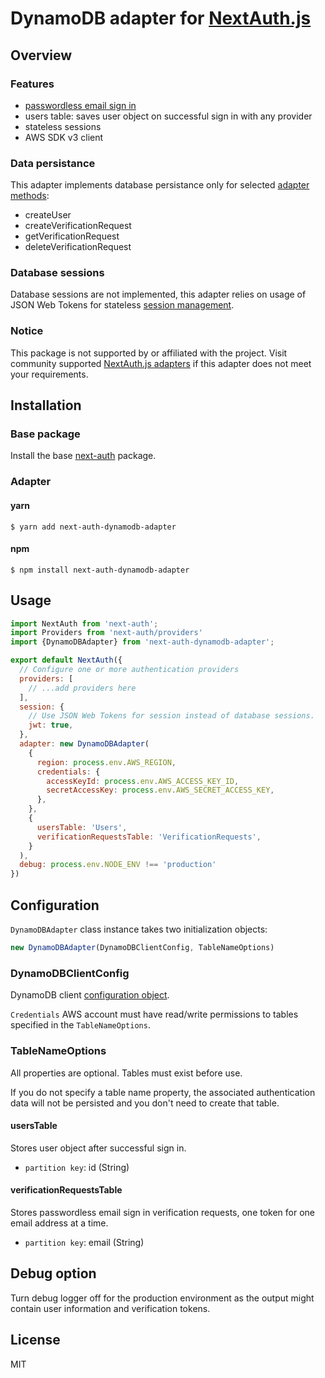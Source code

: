 # DynamoDB adapter for [NextAuth.js](https://next-auth.js.org)

## Overview

### Features

- [passwordless email sign in](https://next-auth.js.org/configuration/providers#sign-in-with-email)
- users table: saves user object on successful sign in with any provider
- stateless sessions
- AWS SDK v3 client

### Data persistance

This adapter implements database persistance only for selected [adapter methods](https://next-auth.js.org/tutorials/creating-a-database-adapter#required-methods):
- createUser
- createVerificationRequest
- getVerificationRequest
- deleteVerificationRequest

### Database sessions

Database sessions are not implemented, this adapter relies on usage of JSON Web Tokens for stateless [session management](https://next-auth.js.org/configuration/options#session).

### Notice

This package is not supported by or affiliated with the  project. Visit community supported [NextAuth.js adapters](https://github.com/nextauthjs/adapters) if this adapter does not meet your requirements.

## Installation

### Base package

Install the base [next-auth](https://github.com/nextauthjs/next-auth#getting-started) package.

### Adapter

#### yarn
```console
$ yarn add next-auth-dynamodb-adapter
```

#### npm
```console
$ npm install next-auth-dynamodb-adapter
```

## Usage

```js
import NextAuth from 'next-auth';
import Providers from 'next-auth/providers'
import {DynamoDBAdapter} from 'next-auth-dynamodb-adapter';

export default NextAuth({
  // Configure one or more authentication providers
  providers: [
    // ...add providers here
  ],
  session: {
    // Use JSON Web Tokens for session instead of database sessions.
    jwt: true,
  },
  adapter: new DynamoDBAdapter(
    {
      region: process.env.AWS_REGION,
      credentials: {
        accessKeyId: process.env.AWS_ACCESS_KEY_ID,
        secretAccessKey: process.env.AWS_SECRET_ACCESS_KEY,
      },
    },
    {
      usersTable: 'Users',
      verificationRequestsTable: 'VerificationRequests',
    }
  ),
  debug: process.env.NODE_ENV !== 'production'
})
```

## Configuration

`DynamoDBAdapter` class instance takes two initialization objects:

```js
new DynamoDBAdapter(DynamoDBClientConfig, TableNameOptions)
```

### DynamoDBClientConfig

DynamoDB client [configuration object](https://docs.aws.amazon.com/AWSJavaScriptSDK/v3/latest/clients/client-dynamodb/globals.html#dynamodbclientconfig).

`Credentials` AWS account must have read/write permissions to tables specified in the `TableNameOptions`.

### TableNameOptions

All properties are optional. Tables must exist before use.

If you do not specify a table name property, the associated authentication data will not be persisted and you don't need to create that table.

#### usersTable

Stores user object after successful sign in.

- `partition key`: id (String)

#### verificationRequestsTable

Stores passwordless email sign in verification requests, one token for one email address at a time.

- `partition key`: email (String)

## Debug option

Turn debug logger off for the production environment as the output might contain user information and verification tokens.

## License

MIT
